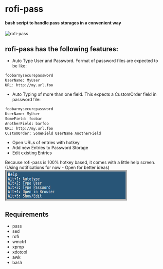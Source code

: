 # rofi-pass

#### bash script to handle pass storages in a convenient way

![rofi-pass](screenshot.png "rofi-pass in action")

## rofi-pass has the following features:

* Auto Type User and Password. Format of password files are expected to be like:
```
foobarmysecurepassword
UserName: MyUser
URL: http://my.url.foo
```
* Auto Typing of more than one field. This expects a CustomOrder field in password file:
```
foobarmysecurepassword
UserName: MyUser
SomeField: foobar
AnotherField: barfoo
URL: http://my.url.foo
CustomOrder: SomeField UserName AnotherField
```
* Open URLs of entries with hotkey
* Add new Entries to Password Storage
* Edit existing Entries

Because rofi-pass is 100% hotkey based, it comes with a little help screen. (Using notifications for now - Open for better ideas)
![rofi-pass](screenshot2.png "rofi-pass help")

## Requirements
* pass
* sed
* rofi
* wmctrl
* xprop
* xdotool
* awk
* bash

